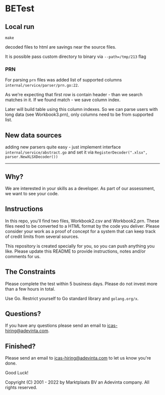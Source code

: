 # BETest

## Local run
```shell
make
```
decoded files to html are savings near the source files.

It is possible pass custom directory to binary via `--path=/tmp/213` flag

### PRN
For parsing `prn` files was added list of supported columns `internal/service/parser/prn.go:22`. 

As we're expecting that first row is contain header - than we search matches in it. If we found match - we save column index. 

Later will build table using this column indexes. So we can parse users with long data (see Workbook3.prn), only columns need to be from supported list.

## New data sources

adding new parsers quite easy - just implement interface `internal/service/abstract.go` and set it via `RegisterDecoder(".xlsx", parser.NewXLSXDecoder())`

---
## Why?

We are interested in your skills as a developer. As part of our assessment, we want to see your code.

## Instructions

In this repo, you'll find two files, Workbook2.csv and Workbook2.prn. These files need to be converted to a HTML format by the code you deliver. Please consider your work as a proof of concept for a system that can keep track of credit limits from several sources.

This repository is created specially for you, so you can push anything you like. Please update this README to provide instructions, notes and/or comments for us.

## The Constraints

Please complete the test within 5 business days. Please do not invest more than a few hours in total.

Use Go. Restrict yourself to Go standard library and `golang.org/x`.

## Questions?

If you have any questions please send an email to icas-hiring@adevinta.com.

## Finished?

Please send an email to icas-hiring@adevinta.com to let us know you're done.

Good Luck!


Copyright (C) 2001 - 2022 by Marktplaats BV an Adevinta company. All rights reserved.
